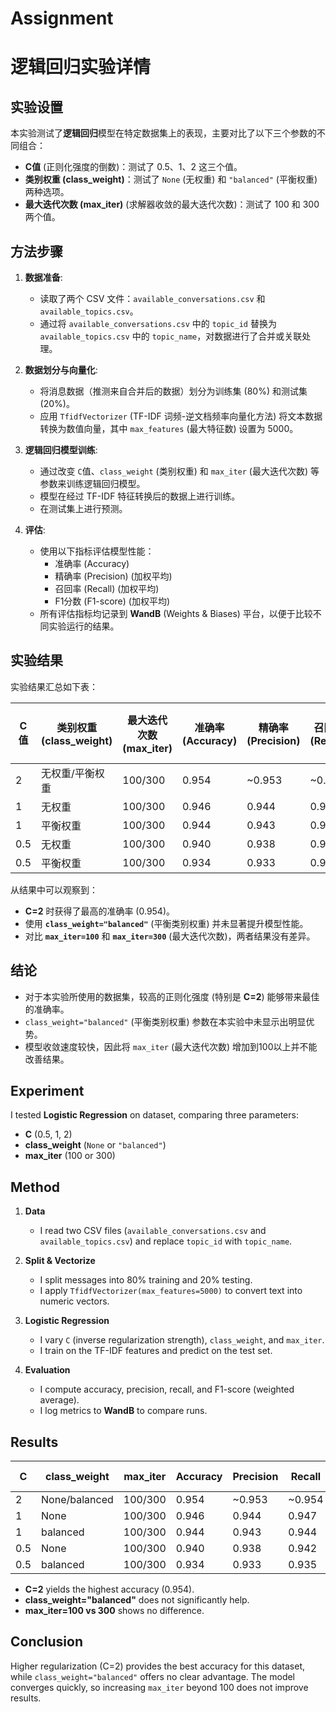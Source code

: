 # Assignment

# 逻辑回归实验详情

## 实验设置
本实验测试了**逻辑回归**模型在特定数据集上的表现，主要对比了以下三个参数的不同组合：
- **C值** (正则化强度的倒数)：测试了 0.5、1、2 这三个值。
- **类别权重 (class_weight)**：测试了 `None` (无权重) 和 `"balanced"` (平衡权重) 两种选项。
- **最大迭代次数 (max_iter)** (求解器收敛的最大迭代次数)：测试了 100 和 300 两个值。

## 方法步骤

1.  **数据准备**:
    *   读取了两个 CSV 文件：`available_conversations.csv` 和 `available_topics.csv`。
    *   通过将 `available_conversations.csv` 中的 `topic_id` 替换为 `available_topics.csv` 中的 `topic_name`，对数据进行了合并或关联处理。

2.  **数据划分与向量化**:
    *   将消息数据（推测来自合并后的数据）划分为训练集 (80%) 和测试集 (20%)。
    *   应用 `TfidfVectorizer` (TF-IDF 词频-逆文档频率向量化方法) 将文本数据转换为数值向量，其中 `max_features` (最大特征数) 设置为 5000。

3.  **逻辑回归模型训练**:
    *   通过改变 `C`值、`class_weight` (类别权重) 和 `max_iter` (最大迭代次数) 等参数来训练逻辑回归模型。
    *   模型在经过 TF-IDF 特征转换后的数据上进行训练。
    *   在测试集上进行预测。

4.  **评估**:
    *   使用以下指标评估模型性能：
        *   准确率 (Accuracy)
        *   精确率 (Precision) (加权平均)
        *   召回率 (Recall) (加权平均)
        *   F1分数 (F1-score) (加权平均)
    *   所有评估指标均记录到 **WandB** (Weights & Biases) 平台，以便于比较不同实验运行的结果。

## 实验结果

实验结果汇总如下表：

| C值 | 类别权重 (class_weight) | 最大迭代次数 (max_iter) | 准确率 (Accuracy) | 精确率 (Precision) | 召回率 (Recall) | F1分数 (F1-score) |
|-----|----------------------|--------------------|-----------------|-------------------|----------------|-----------------|
| 2   | 无权重/平衡权重        | 100/300            | 0.954           | ~0.953            | ~0.954         | 0.954           |
| 1   | 无权重               | 100/300            | 0.946           | 0.944             | 0.947          | 0.946           |
| 1   | 平衡权重             | 100/300            | 0.944           | 0.943             | 0.944          | 0.944           |
| 0.5 | 无权重               | 100/300            | 0.940           | 0.938             | 0.942          | 0.940           |
| 0.5 | 平衡权重             | 100/300            | 0.934           | 0.933             | 0.935          | 0.934           |

从结果中可以观察到：
- **C=2** 时获得了最高的准确率 (0.954)。
- 使用 **`class_weight="balanced"`** (平衡类别权重) 并未显著提升模型性能。
- 对比 **`max_iter=100`** 和 **`max_iter=300`** (最大迭代次数)，两者结果没有差异。

## 结论
- 对于本实验所使用的数据集，较高的正则化强度 (特别是 **C=2**) 能够带来最佳的准确率。
- `class_weight="balanced"` (平衡类别权重) 参数在本实验中未显示出明显优势。
- 模型收敛速度较快，因此将 `max_iter` (最大迭代次数) 增加到100以上并不能改善结果。

## Experiment
I tested **Logistic Regression** on dataset, comparing three parameters:
- **C** (0.5, 1, 2)  
- **class_weight** (`None` or `"balanced"`)  
- **max_iter** (100 or 300)

## Method

1. **Data**  
   - I read two CSV files (`available_conversations.csv` and `available_topics.csv`) and replace `topic_id` with `topic_name`.

2. **Split & Vectorize**  
   - I split messages into 80% training and 20% testing.  
   - I apply `TfidfVectorizer(max_features=5000)` to convert text into numeric vectors.

3. **Logistic Regression**  
   - I vary `C` (inverse regularization strength), `class_weight`, and `max_iter`.  
   - I train on the TF-IDF features and predict on the test set.

4. **Evaluation**  
   - I compute accuracy, precision, recall, and F1-score (weighted average).  
   - I log metrics to **WandB** to compare runs.

## Results

| C   | class_weight | max_iter | Accuracy | Precision | Recall  | F1-score |
|-----|--------------|----------|----------|----------|---------|---------|
| 2   | None/balanced | 100/300 | 0.954   | ~0.953   | ~0.954  | 0.954   |
| 1   | None         | 100/300 | 0.946   | 0.944    | 0.947   | 0.946   |
| 1   | balanced     | 100/300 | 0.944   | 0.943    | 0.944   | 0.944   |
| 0.5 | None         | 100/300 | 0.940   | 0.938    | 0.942   | 0.940   |
| 0.5 | balanced     | 100/300 | 0.934   | 0.933    | 0.935   | 0.934   |

- **C=2** yields the highest accuracy (0.954).  
- **class_weight="balanced"** does not significantly help.  
- **max_iter=100 vs 300** shows no difference.

## Conclusion

Higher regularization (C=2) provides the best accuracy for this dataset, while `class_weight="balanced"` offers no clear advantage. The model converges quickly, so increasing `max_iter` beyond 100 does not improve results.
